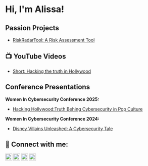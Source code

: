 <h1>Hi, I'm Alissa!</h1>

<h2>Passion Projects </h2>

- [RiskRadarTool: A Risk Assessment Tool](https://github.com/cyb3ralissa/RiskRadarTool)

<h2>📺 YouTube Videos </h2>

- [Short: Hacking the truth in Hollywood](https://www.youtube.com/shorts/knj1PSMWrYU)

<h2> Conference Presentations </h2>

<b>Women In Cybersecurity Conference 2025:</b>
- [Hacking Hollywood:Truth Behing Cybersecurity in Pop Culture](https://www.canva.com/design/DAGg4vIShWY/j_0p0xICZAKz4M9-lIpsOA/view?utm_content=DAGg4vIShWY&utm_campaign=designshare&utm_medium=link2&utm_source=uniquelinks&utlId=hbe43bd0bb9)

<b>Women In Cybersecurity Conference 2024:</b>
- [Disney Villains Unleashed: A Cybersecurity Tale](https://www.canva.com/design/DAF-FRmvRW8/mJXJIaK_DU6NsrOYtP2vNQ/view?utm_content=DAF-FRmvRW8&utm_campaign=designshare&utm_medium=link2&utm_source=uniquelinks&utlId=h0791c95cbe)


<h2> 🤳 Connect with me:</h2>

[<img align="left" alt="cyb3ralissa | YouTube" width="22px" src="https://cdn.jsdelivr.net/npm/simple-icons@v3/icons/youtube.svg" />][youtube]
[<img align="left" alt="cyb3ralissa | Twitter" width="22px" src="https://cdn.jsdelivr.net/npm/simple-icons@v3/icons/twitter.svg" />][tiktok]
[<img align="left" alt="Alissa Butcher | LinkedIn" width="22px" src="https://cdn.jsdelivr.net/npm/simple-icons@v3/icons/linkedin.svg" />][linkedin]
[<img align="left" alt="cyb3ralissa | Instagram" width="22px" src="https://cdn.jsdelivr.net/npm/simple-icons@v3/icons/instagram.svg" />][instagram]

[tiktok]: https://www.tiktok.com/@cyb3ralissa
[youtube]: https://www.youtube.com/@cyb3ralissa
[instagram]: https://www.instagram.com/cyb3ralissa/
[linkedin]: https://www.linkedin.com/in/alissabutcher/
